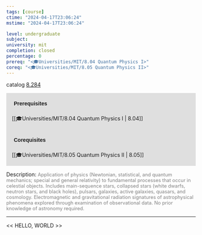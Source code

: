 ```yaml
---
tags: [course]
ctime: "2024-04-17T23:06:24"
mstime: "2024-04-17T23:06:24"

level: undergraduate
subject: 
university: mit
completion: closed
percentage: 0
prereq: "<🎓Universities/MIT/8.04 Quantum Physics I>"
coreq: "<🎓Universities/MIT/8.05 Quantum Physics II>"
---
```


catalog [8.284](http://student.mit.edu/catalog/m8a.html#8.284)

<span style="display: block; padding: 15px; background-color: rgb(100, 100, 100, 0.2);"><font id="m_prereq3714_0" style="display: block; font-family: Arial, sans-serif; font-weight: bold; padding: 5px">Prerequisites</font><br><span id="prereq3714_0">[[🎓Universities/MIT/8.04 Quantum Physics I | 8.04]]</span></span>
<span style="display: block; padding: 15px; background-color: rgb(100, 100, 100, 0.2);"><font id="m_coreq3714_0" style="display: block; font-family: Arial, sans-serif; font-weight: bold; padding: 5px">Corequisites</font><br><span id="coreq3714_0">[[🎓Universities/MIT/8.05 Quantum Physics II | 8.05]]</span></span>

<font style="">Description:</font>
<font style="color: grey; font-size: 0.8rem;">Application of physics (Newtonian, statistical, and quantum mechanics; special and general relativity) to fundamental processes that occur in celestial objects. Includes main-sequence stars, collapsed stars (white dwarfs, neutron stars, and black holes), pulsars, galaxies, active galaxies, quasars, and cosmology. Electromagnetic and gravitational radiation signatures of astrophysical phenomena explored through examination of observational data. No prior knowledge of astronomy required.</font>



---

<< HELLO, WORLD >>

